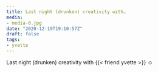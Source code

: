 ```yaml
---
title: Last night (drunken) creativity with…
media:
- media-0.jpg
date: "2020-12-19T19:10:57Z"
draft: false
tags:
- yvette
---
```

Last night \(drunken\) creativity with {{< friend yvette >}} ☺️
